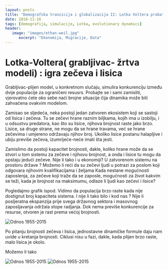 ```yaml
---
layout: posts
title: "Demografska tranzicija i globalizacija II: Lotka Voltera proba"
date: 2018-11-16
tags: [demografija, simulacije, Lotka, evolutionary dynamics]
header:
   image: "images/ethan-weil.jpg"
      excerpt: "Ekonomija, Migracije, Data"
---
```



# Lotka-Voltera( grabljivac- žrtva modeli) : igra zečeva i lisica

Grabljivac-plijen model, u konkretnom slučaju, simulira konkurenciju  između dvije populacije za ograničeni resusrs. Probajte se i sami zamisliti, vjerovatno ćete oko sebe naći brojne situacije čija dinamika može biti zahvaćena ovakvim modelom. 

Zamisao se sljedeća, neka postoji jedan zatvoren ekosistem koji se sastoji od lisica i zečeva. Tu se zečevi hrane raznim biljkama, kojih ima u izobilju, i u odsustvu predatora, kao što su lisice, njihova brojnost raste jako brzo. Lisice, sa druge strane, ne mogu da se hrane travama, već se hrane zečevima i umjereno održavaju njihov broj. Ukoliko lisice postanu halapljive i ubiju previše zečeva, izumrijeće-neće imati šta jesti. 

Zamislimo da postoji kapacitet brojnosti, dakle, koliko hrane može da se stvori u tom sistemu za zečeve i njihovu brojnost, a onda i lisice tu mogu da opstaju jedući zečeve. Nije li tako i u ekonomiji? U zatvorenom sistemu na prostoru države ?
Možemo li reći da su zečevi ljudi u potrazi za poslom koji odgovara njihovim kvalifikacijama i željama
 Kada nestane mogućnosti zaposlenja, za zečeve koji traže da se zaposle, mogućnosti za život kakvim se teži, kada je brojnost na maksimumu, odlaze li ljudi kao zečevi i lisice?

Pogledajmo grafik ispod. Vidimo da populacija brzo raste kada nije dostignut broj kapaciteta sistema.
I nije li tako bilo i kod nas ? Nije li posljeratna ekspanzija prije svega državnog sektora i masovnog zaposljavanja održala stope radjanja. Dok nema previše konkurencije za resurse, otvoren je rast prema većoj brojnosti.


<img src="{{ site.url }}{{ site.baseurl }}/images/output_33_0.png" alt="Odnos  1955-2015">


Po pitanju brojnosti zečeva i lisica, jednostavne dinamičke formule daju nam uvide u kretanja brojnosti.
Ciklusi nisu u fazi, dakle, kada plijen brzo raste, malo lisica je okolo. 

Možemo li tako 


<img src="{{ site.url }}{{ site.baseurl }}/images/output_35_0.png" alt="Odnos  1955-2015">




<img src="{{ site.url }}{{ site.baseurl }}/images/output_36_0.png" alt="Odnos  1955-2015">


